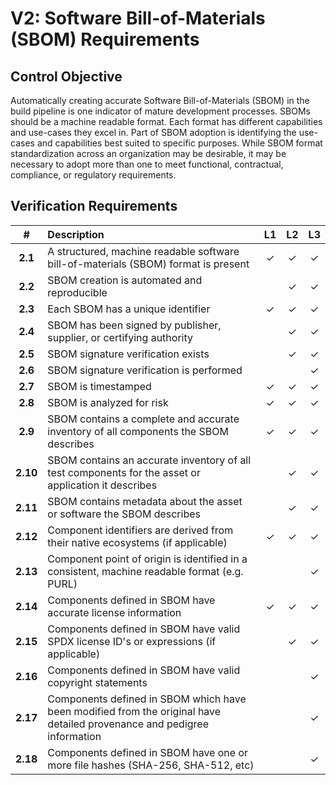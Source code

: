 # V2: Software Bill-of-Materials (SBOM) Requirements

## Control Objective

Automatically creating accurate Software Bill-of-Materials (SBOM) in the build pipeline is one indicator of mature
development processes. SBOMs should be a machine readable format. 
Each format has different capabilities and use-cases they excel in. Part of SBOM adoption is identifying the use-cases 
and capabilities best suited to specific purposes. While SBOM format standardization across an organization may be 
desirable, it may be necessary to adopt more than one to meet functional, contractual, compliance, or regulatory 
requirements.

## Verification Requirements

| # | Description | L1 | L2 | L3 |
| :---: | :--- | :---: | :---: | :---: |
| **2.1** | A structured, machine readable software bill-of-materials (SBOM) format is present | ✓ | ✓ | ✓ |
| **2.2** | SBOM creation is automated and reproducible | | ✓ | ✓ |
| **2.3** | Each SBOM has a unique identifier | ✓ | ✓ | ✓ |
| **2.4** | SBOM has been signed by publisher, supplier, or certifying authority | | ✓ | ✓ |
| **2.5** | SBOM signature verification exists | | ✓ | ✓ |
| **2.6** | SBOM signature verification is performed | | | ✓ |
| **2.7** | SBOM is timestamped | ✓ | ✓ | ✓ |
| **2.8** | SBOM is analyzed for risk | ✓ | ✓ | ✓ |
| **2.9** | SBOM contains a complete and accurate inventory of all components the SBOM describes | ✓ | ✓ | ✓ |
| **2.10** | SBOM contains an accurate inventory of all test components for the asset or application it describes | | ✓ | ✓ |
| **2.11** | SBOM contains metadata about the asset or software the SBOM describes | | ✓ | ✓ |
| **2.12** | Component identifiers are derived from their native ecosystems (if applicable) | ✓ | ✓ | ✓ |
| **2.13** | Component point of origin is identified in a consistent, machine readable format (e.g. PURL) | | | ✓ |
| **2.14** | Components defined in SBOM have accurate license information | ✓ | ✓ | ✓ |
| **2.15** | Components defined in SBOM have valid SPDX license ID's or expressions (if applicable) | | ✓ | ✓ |
| **2.16** | Components defined in SBOM have valid copyright statements | | | ✓ |
| **2.17** | Components defined in SBOM which have been modified from the original have detailed provenance and pedigree information  | | | ✓ |
| **2.18** | Components defined in SBOM have one or more file hashes (SHA-256, SHA-512, etc) | | | ✓ |
